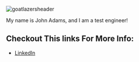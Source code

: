 ![goatlazersheader](https://user-images.githubusercontent.com/49846853/97898930-ce619900-1cf5-11eb-8925-50f4e172825c.png)

My name is John Adams, and I am a test engineer!

## Checkout This links For More Info:

 - [LinkedIn](https://www.linkedin.com/in/john8576/)
 
